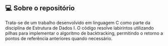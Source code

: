 ## 💻 Sobre o repositório
Trata-se de um trabalho desenvolvido em linguagem C como parte da disciplina de Estrutura de Dados I. 
O código resolve labirintos utilizando pilhas para implementar o algoritmo de backtracking, permitindo o retorno a pontos de referência anteriores quando necessário.  
